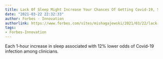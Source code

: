 ```yaml
---
title: Lack Of Sleep Might Increase Your Chances Of Getting Covid-19, Study Finds
date: "2021-03-22 22:32:33"
author: Forbes - Innovation
authorlink: https://www.forbes.com/sites/mishagajewski/2021/03/22/lack-of-sleep-might-increase-your-chances-of-getting-covid-19-study-finds/
tags:
- Forbes-Innovation
---
```

Each 1-hour increase in sleep associated with 12% lower odds of Covid-19 infection among clinicians.